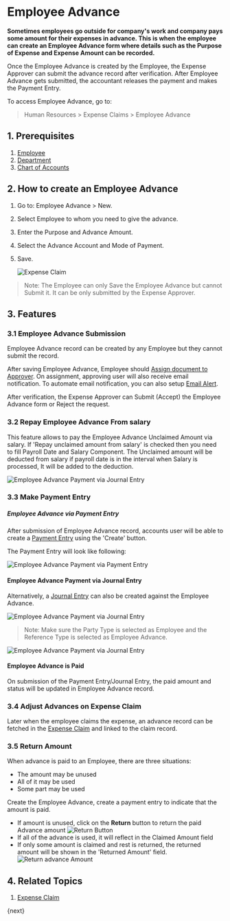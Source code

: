 <!-- add-breadcrumbs -->
# Employee Advance

**Sometimes employees go outside for company's work and company pays some amount for their expenses in advance. This is when the employee can create an Employee Advance form where details such as the Purpose of Expense and Expense Amount can be recorded.**

Once the Employee Advance is created by the Employee, the Expense Approver can submit the advance record after verification. After Employee Advance gets submitted, the accountant releases the payment and makes the Payment Entry.

To access Employee Advance, go to:

> Human Resources > Expense Claims > Employee Advance

## 1. Prerequisites

1. [Employee](/docs/user/manual/en/human-resources/employee)
1. [Department](/docs/user/manual/en/human-resources/department)
1. [Chart of Accounts](/docs/user/manual/en/accounts/chart-of-accounts)

## 2. How to create an Employee Advance
1. Go to: Employee Advance > New.
1. Select Employee to whom you need to give the advance.
1. Enter the Purpose and Advance Amount.
1. Select the Advance Account and Mode of Payment.
1. Save.

    <img class="screenshot" alt="Expense Claim" src="{{docs_base_url}}/assets/img/human-resources/employee-advance.png">

> Note: The Employee can only Save the Employee Advance but cannot Submit it. It can be only submitted by the Expense Approver.

## 3. Features

### 3.1 Employee Advance Submission

Employee Advance record can be created by any Employee but they cannot submit the record.

After saving Employee Advance, Employee should [Assign document to Approver](/docs/user/manual/en/using-erpnext/assignment.html). On assignment, approving user will also receive email notification. To automate email notification, you can also setup [Email Alert](/docs/user/manual/en/setting-up/notifications.html).

After verification, the Expense Approver can Submit (Accept) the Employee Advance form or Reject the request.

### 3.2 Repay Employee Advance From salary

This feature allows to pay the Employee Advance Unclaimed Amount via salary.
If 'Repay unclaimed amount from salary' is checked then you need to fill Payroll Date and Salary Component. The Unclaimed amount will be deducted from salary if payroll date is in the interval when Salary is processed, It will be added to the deduction.

<img class="screenshot" alt="Employee Advance Payment via Journal Entry" src="{{docs_base_url}}/assets/img/human-resources/repay-advance-via salary.png">

### 3.3 Make Payment Entry

##### Employee Advance via Payment Entry
After submission of Employee Advance record, accounts user will be able to create a [Payment Entry](/docs/user/manual/en/accounts/payment-entry) using the 'Create' button.

The Payment Entry will look like following:

<img class="screenshot" alt="Employee Advance Payment via Payment Entry" src="{{docs_base_url}}/assets/img/human-resources/employee-advance-payment-entry.png">

#### Employee Advance Payment via Journal Entry
Alternatively, a [Journal Entry](/docs/user/manual/en/accounts/journal-entry) can also be created against the Employee Advance.


<img class="screenshot" alt="Employee Advance Payment via Journal Entry" src="{{docs_base_url}}/assets/img/human-resources/employee-advance-journal-entry1.png">

> Note: Make sure the Party Type is selected as Employee and the Reference Type is selected as Employee
Advance.

<img class="screenshot" alt="Employee Advance Payment via Journal Entry" src="{{docs_base_url}}/assets/img/human-resources/employee-advance-journal-entry2.png">

#### Employee Advance is Paid
On submission of the Payment Entry/Journal Entry, the paid amount and status will be updated in Employee Advance record.

### 3.4 Adjust Advances on Expense Claim

Later when the employee claims the expense, an advance record can be fetched in the [Expense Claim](/docs/user/manual/en/human-resources/expense-claim) and linked to the claim record.


### 3.5 Return Amount
When advance is paid to an Employee, there are three situations:

* The amount may be unused
* All of it may be used
* Some part may be used


Create the Employee Advance, create a payment entry to indicate that the amount is paid.

* If amount is unused, click on the **Return** button to return the paid Advance amount
    ![Return Button](/docs/assets/img/human-resources/advance-return-button.png)
* If all of the advance is used, it will reflect in the Claimed Amount field
* If only some amount is claimed and rest is returned, the returned amount will be shown in the 'Returned Amount' field.
    ![Return advance Amount](/docs/assets/img/human-resources/advance-returned-amount.png)

## 4. Related Topics

1. [Expense Claim](/docs/user/manual/en/human-resources/expense-claim)



{next}

